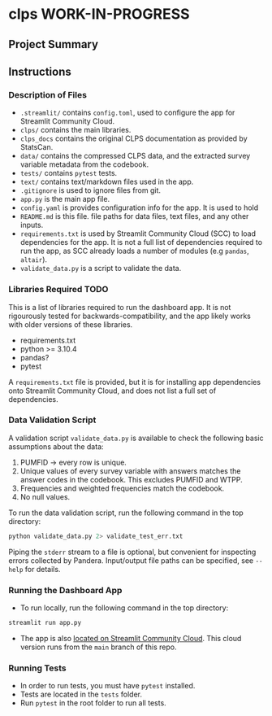 # clps WORK-IN-PROGRESS

## Project Summary

## Instructions
### Description of Files
- `.streamlit/` contains `config.toml`, used to configure the app for Streamlit
    Community Cloud.
- `clps/` contains the main libraries.
- `clps_docs` contains the original CLPS documentation as provided by StatsCan.
- `data/` contains the compressed CLPS data, and the extracted survey variable
metadata from the codebook.
- `tests/` contains `pytest` tests.
- `text/` contains text/markdown files used in the app.
- `.gitignore` is used to ignore files from git.
- `app.py` is the main app file.
- `config.yaml` is provides configuration info for the app. It is used to hold
- `README.md` is this file.
  file paths for data files, text files, and any other inputs.
- `requirements.txt` is used by Streamlit Community Cloud (SCC) to load dependencies
  for the app.
  It is not a full list of dependencies required to run the app, as SCC already
  loads a number of modules (e.g `pandas`, `altair`).
- `validate_data.py` is a script to validate the data.




### Libraries Required TODO
This is a list of libraries required to run the dashboard app. It is not
rigourously tested for backwards-compatibility, and the app likely works with
older versions of these libraries.
- requirements.txt
- python >= 3.10.4
- pandas?
- pytest


A `requirements.txt` file is provided, but it is for installing app
dependencies onto Streamlit Community Cloud, and does not list a full set of dependencies.


### Data Validation Script
A validation script `validate_data.py` is available to check the following
basic assumptions about the data:
1) PUMFID -> every row is unique.
2) Unique values of every survey variable with answers matches the answer
    codes in the codebook. This excludes PUMFID and WTPP.
3) Frequencies and weighted frequencies match the codebook.
4) No null values.

To run the data validation script,
run the following command in the top directory:

```bash
python validate_data.py 2> validate_test_err.txt
```
Piping the `stderr` stream to a file is optional, but convenient for inspecting
errors collected by Pandera.
Input/output file paths can be specified, see `--help` for details.

### Running the Dashboard App
- To run locally, run the following command in the top directory:
```bash
streamlit run app.py
```

- The app is also [located on Streamlit Community
  Cloud](https://clps-data.streamlit.app/). This cloud version runs from the
  `main` branch of this repo.


### Running Tests
- In order to run tests, you must have `pytest` installed.
- Tests are located in the `tests` folder.
- Run `pytest` in the root folder to run all tests.
